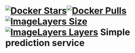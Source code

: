 [![Docker Stars](https://img.shields.io/docker/stars/tboquet/predservice.svg)](https://hub.docker.com/r/tboquet/predservice/)[![Docker Pulls](https://img.shields.io/docker/pulls/tboquet/predservice.svg)](https://hub.docker.com/r/tboquet/predservice/)[![ImageLayers Size](https://img.shields.io/imagelayers/image-size/tboquet/predservice/latest.svg)](https://imagelayers.io/?images=tboquet%2Fpredservice:latest)[![ImageLayers Layers](https://img.shields.io/imagelayers/layers/tboquet/predservice/latest.svg)](https://imagelayers.io/?images=tboquet%2Fpredservice:latest)
**Simple prediction service**
=============================
